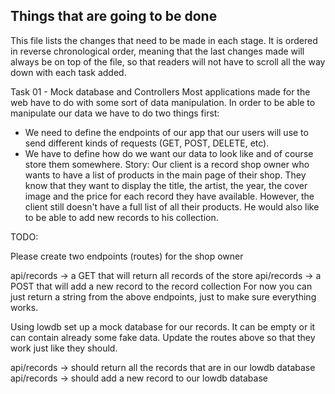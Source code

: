 ## Things that are going to be done

This file lists the changes that need to be made in each stage. It is ordered in reverse chronological order, meaning that the last changes made will always be on top of the file, so that readers will not have to scroll all the way down with each task added.


Task 01 - Mock database and Controllers
Most applications made for the web have to do with some sort of data manipulation. In order to be able to manipulate our data we have to do two things first:

- We need to define the endpoints of our app that our users will use to send 
  different kinds of requests (GET, POST, DELETE, etc).
- We have to define how do we want our data to look like and of course store them somewhere.
Story: Our client is a record shop owner who wants to have a list of products in the main page of their shop. They know that they want to display the title, the artist, the year, the cover image and the price for each record they have available. However, the client still doesn't have a full list of all their products. He would also like to be able to add new records to his collection.

TODO:

Please create two endpoints (routes) for the shop owner

api/records -> a GET that will return all records of the store
api/records -> a POST that will add a new record to the record collection
For now you can just return a string from the above endpoints, just to make sure everything works.

Using lowdb set up a mock database for our records. It can be empty or it can contain already some fake data. Update the routes above so that they work just like they should.

api/records -> should return all the records that are in our lowdb database
api/records -> should add a new record to our lowdb database